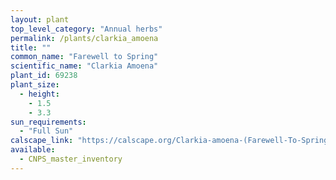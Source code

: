 ```yaml
---
layout: plant                                                              
top_level_category: "Annual herbs"
permalink: /plants/clarkia_amoena
title: ""
common_name: "Farewell to Spring"
scientific_name: "Clarkia Amoena"
plant_id: 69238 
plant_size:
  - height: 
    - 1.5
    - 3.3
sun_requirements:
  - "Full Sun"
calscape_link: "https://calscape.org/Clarkia-amoena-(Farewell-To-Spring)"
available: 
  - CNPS_master_inventory
---
```


